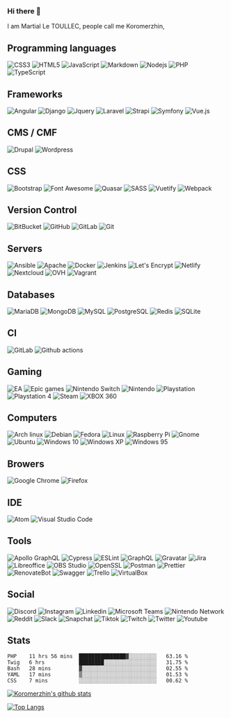 ### Hi there 👋

I am Martial Le TOULLEC, people call me Koromerzhin, 

## Programming languages

![CSS3](https://img.shields.io/badge/CSS3-1572B6?style=for-the-badge&logo=css3&logoColor=white)
![HTML5](https://img.shields.io/badge/HTML5-E34F26?style=for-the-badge&logo=html5&logoColor=white&logoColor=white)
![JavaScript](https://img.shields.io/badge/JavaScript-F7DF1E?style=for-the-badge&logo=javascript&logoColor=white)
![Markdown](https://img.shields.io/badge/Markdown-000000?&style=for-the-badge&logo=markdown&logoColor=white)
![Nodejs](https://img.shields.io/badge/Nodejs-339933?style=for-the-badge&logo=Node.js&logoColor=white)
![PHP](https://img.shields.io/badge/PHP-777BB4?style=for-the-badge&logo=php&logoColor=white)
![TypeScript](https://img.shields.io/badge/TypeScript-3178C6?style=for-the-badge&logo=typescript&logoColor=white)

## Frameworks

![Angular](https://img.shields.io/badge/Angular-DD0031?style=for-the-badge&logo=angular&logoColor=white)
![Django](https://img.shields.io/badge/Django-092E20?style=for-the-badge&logo=django&logoColor=white)
![Jquery](https://img.shields.io/badge/Jquery-FF2D20?style=for-the-badge&logo=jquery&logoColor=white)
![Laravel](https://img.shields.io/badge/Laravel-FF2D20?style=for-the-badge&logo=laravel&logoColor=white)
![Strapi](https://img.shields.io/badge/Strapi-2F2E8B?style=for-the-badge&logo=strapi&logoColor=white)
![Symfony](https://img.shields.io/badge/Symfony-000000?style=for-the-badge&logo=symfony&logoColor=white)
![Vue.js](https://img.shields.io/badge/Vuejs-4FC08D?style=for-the-badge&logo=vue.js&logoColor=white)

## CMS / CMF

![Drupal](https://img.shields.io/badge/Drupal-0678BE?style=for-the-badge&logo=drupal&logoColor=white)
![Wordpress](https://img.shields.io/badge/Wordpress-21759B?style=for-the-badge&logo=wordpress&logoColor=white)

## CSS

![Bootstrap](https://img.shields.io/badge/Bootstrap-7952B3?style=for-the-badge&logo=bootstrap&logoColor=white)
![Font Awesome](https://img.shields.io/badge/Font%20Awesome-339AF0?style=for-the-badge&logo=font-awesome&logoColor=white)
![Quasar](https://img.shields.io/badge/Quasar-1976D2?style=for-the-badge&logo=quasar&logoColor=white)
![SASS](https://img.shields.io/badge/SASS-black?style=for-the-badge&logo=sass&logoColor=white)
![Vuetify](https://img.shields.io/badge/Vuetify-1867C0?style=for-the-badge&logo=vuetify&logoColor=white)
![Webpack](https://img.shields.io/badge/Webpack-8DD6F9?style=for-the-badge&logo=webpack&logoColor=white)

## Version Control

![BitBucket](https://img.shields.io/badge/BitBucket-0052CC?style=for-the-badge&logo=bitbucket&logoColor=white)
![GitHub](https://img.shields.io/badge/GitHub-181717?style=for-the-badge&logo=github&logoColor=white)
![GitLab](https://img.shields.io/badge/GitLab-FCA121?style=for-the-badge&logo=gitlab&logoColor=white)
![Git](https://img.shields.io/badge/Git-F05032?style=for-the-badge&logo=git&logoColor=white)

## Servers

![Ansible](https://img.shields.io/badge/Ansible-EE0000?style=for-the-badge&logo=ansible&logoColor=white)
![Apache](https://img.shields.io/badge/Apache-D22128?style=for-the-badge&logo=apache&logoColor=white)
![Docker](https://img.shields.io/badge/Docker-2496ED?style=for-the-badge&logo=docker&logoColor=white)
![Jenkins](https://img.shields.io/badge/Jenkins-D24939?style=for-the-badge&logo=jenkins&logoColor=white)
![Let's Encrypt](https://img.shields.io/badge/Let%27s%20Encrypt-003A70?style=for-the-badge&logo=letsencrypt&logoColor=white)
![Netlify](https://img.shields.io/badge/Netlify-00C7B7?style=for-the-badge&logo=netlify&logoColor=white)
![Nextcloud](https://img.shields.io/badge/Nextcloud-0082C9?style=for-the-badge&logo=nextcloud&logoColor=white)
![OVH](https://img.shields.io/badge/OVH-123F6D?style=for-the-badge&logo=ovh&logoColor=white)
![Vagrant](https://img.shields.io/badge/Vagrant-1563FF?style=for-the-badge&logo=vagrant&logoColor=white)

## Databases

![MariaDB](https://img.shields.io/badge/MariaDB-003545?style=for-the-badge&logo=mariadb&logoColor=white)
![MongoDB](https://img.shields.io/badge/MongoDB-47A248?style=for-the-badge&logo=mongodb&logoColor=white)
![MySQL](https://img.shields.io/badge/MySQL-4479A1?style=for-the-badge&logo=mysql&logoColor=white)
![PostgreSQL](https://img.shields.io/badge/PostgreSQL-336791?style=for-the-badge&logo=postgresql&logoColor=white)
![Redis](https://img.shields.io/badge/Redis-DC382D?style=for-the-badge&logo=Redis&logoColor=white)
![SQLite](https://img.shields.io/badge/SQLite-003B57?style=for-the-badge&logo=sqlite&logoColor=white)

## CI

![GitLab](https://img.shields.io/badge/GitLab-181717?style=for-the-badge&logo=gitlab&logoColor=white)
![Github actions](https://img.shields.io/badge/Github%20actions-2088FF?style=for-the-badge&logo=github-actions&logoColor=white)

## Gaming

![EA](https://img.shields.io/badge/EA-black?style=for-the-badge&logo=ea&logoColor=white)
![Epic games](https://img.shields.io/badge/Epic%20games-313131?style=for-the-badge&logo=epic-games&logoColor=white)
![Nintendo Switch](https://img.shields.io/badge/Nintendo%20switch-E60012?style=for-the-badge&logo=nintendo-switch&logoColor=white)
![Nintendo](https://img.shields.io/badge/Nintendo-8F8F8F?style=for-the-badge&logo=nintendo&logoColor=white)
![Playstation](https://img.shields.io/badge/Playstation-003791?style=for-the-badge&logo=playstation&logoColor=white)
![Playstation 4](https://img.shields.io/badge/Playstation%204-003791?style=for-the-badge&logo=playstation-4&logoColor=white)
![Steam](https://img.shields.io/badge/Steam-000000?style=for-the-badge&logo=steam&logoColor=white)
![XBOX 360](https://img.shields.io/badge/XBOX%20360-107C10?style=for-the-badge&logo=xbox&logoColor=white)

## Computers

![Arch linux](https://img.shields.io/badge/Arch%20linux-7?style=for-the-badge&logo=arch-linux&logoColor=white)
![Debian](https://img.shields.io/badge/Debian-A81D33?style=for-the-badge&logo=debian&logoColor=white)
![Fedora](https://img.shields.io/badge/Fedora-294172?style=for-the-badge&logo=fedora&logoColor=white)
![Linux](https://img.shields.io/badge/Linux-FCC624?style=for-the-badge&logo=linux&logoColor=white)
![Raspberry Pi](https://img.shields.io/badge/Raspberry%20Pi-C51A4A?style=for-the-badge&logo=Raspberry-Pi&logoColor=white)
![Gnome](https://img.shields.io/badge/Gnome-4A86CF?style=for-the-badge&logo=gnome&logoColor=white)
![Ubuntu](https://img.shields.io/badge/Ubuntu-E95420?style=for-the-badge&logo=ubuntu&logoColor=white)
![Windows 10](https://img.shields.io/badge/Windows%2010-0078D6?style=for-the-badge&logo=windows&logoColor=white)
![Windows XP](https://img.shields.io/badge/Windows%20XP-003399?style=for-the-badge&logo=windows-xp&logoColor=white)
![Windows 95](https://img.shields.io/badge/Windows%2095-008080?style=for-the-badge&logo=windows-xp&logoColor=white)

## Browers

![Google Chrome](https://img.shields.io/badge/Google%20chrome-4285F4?style=for-the-badge&logo=google-chrome&logoColor=white)
![Firefox](https://img.shields.io/badge/Firefox-FF7139?style=for-the-badge&logo=firefox&logoColor=white)

## IDE

![Atom](https://img.shields.io/badge/Atom-66595C?style=for-the-badge&logo=atom&logoColor=white)
![Visual Studio Code](https://img.shields.io/badge/Visual%20Studio%20Code-007ACC?style=for-the-badge&logo=visual-studio-code&logoColor=white)

## Tools

![Apollo GraphQL](https://img.shields.io/badge/Apollo%20GraphQL-311C87?style=for-the-badge&logo=apollo-graphql&logoColor=white)
![Cypress](https://img.shields.io/badge/Cypress-17202C?style=for-the-badge&logo=cypress&logoColor=white)
![ESLint](https://img.shields.io/badge/ESLint-4B32C3?style=for-the-badge&logo=eslint&logoColor=white)
![GraphQL](https://img.shields.io/badge/GraphQL-E10098?style=for-the-badge&logo=graphql&logoColor=white)
![Gravatar](https://img.shields.io/badge/Gravatar-1E8CBE?style=for-the-badge&logo=gravatar&logoColor=white)
![Jira](https://img.shields.io/badge/Jira-0052CC?style=for-the-badge&logo=jira&logoColor=white)
![Libreoffice](https://img.shields.io/badge/Libreoffice-18A303?style=for-the-badge&logo=libreoffice&logoColor=white)
![OBS Studio](https://img.shields.io/badge/OBS%20Studio-302E31?style=for-the-badge&logo=obs-studio&logoColor=white)
![OpenSSL](https://img.shields.io/badge/OpenSSL-721412?style=for-the-badge&logo=openssl&logoColor=white)
![Postman](https://img.shields.io/badge/Postman-FF6C37?style=for-the-badge&logo=postman&logoColor=white)
![Prettier](https://img.shields.io/badge/Prettier-F7B93E?style=for-the-badge&logo=prettier&logoColor=white)
![RenovateBot](https://img.shields.io/badge/RenovateBot-1A1F6C?style=for-the-badge&logo=renovatebot&logoColor=white)
![Swagger](https://img.shields.io/badge/Swagger-85EA2D?style=for-the-badge&logo=swagger&logoColor=white)
![Trello](https://img.shields.io/badge/Trello-0079BF?style=for-the-badge&logo=trello&logoColor=white)
![VirtualBox](https://img.shields.io/badge/VirtualBox-183A61?style=for-the-badge&logo=virtualbox&logoColor=white)

## Social

![Discord](https://img.shields.io/badge/Discord-7289DA?style=for-the-badge&logo=discord&logoColor=white)
![Instagram](https://img.shields.io/badge/Instagram-E4405F?style=for-the-badge&logo=instagram&logoColor=white)
![Linkedin](https://img.shields.io/badge/Linkedin-0077B5?style=for-the-badge&logo=linkedin&logoColor=white)
![Microsoft Teams](https://img.shields.io/badge/Microsoft%20Teams-6264A7?style=for-the-badge&logo=microsoft-teams&logoColor=white)
![Nintendo Network](https://img.shields.io/badge/Nintendo%20Network-FF7D00?style=for-the-badge&logo=nintendo-network&logoColor=white)
![Reddit](https://img.shields.io/badge/Reddit-FF4500?style=for-the-badge&logo=reddit&logoColor=white)
![Slack](https://img.shields.io/badge/Slack-4A154B?style=for-the-badge&logo=slack&logoColor=white)
![Snapchat](https://img.shields.io/badge/Snapchat-FFFC00?style=for-the-badge&logo=snapchat&logoColor=black)
![Tiktok](https://img.shields.io/badge/Tiktok-000000?style=for-the-badge&logo=tiktok&logoColor=white)
![Twitch](https://img.shields.io/badge/Twitch-9146FF?style=for-the-badge&logo=twitch&logoColor=white)
![Twitter](https://img.shields.io/badge/Twitter-1DA1F2?style=for-the-badge&logo=twitter&logoColor=white)
![Youtube](https://img.shields.io/badge/Youtube-FF0000?style=for-the-badge&logo=youtube&logoColor=white)

## Stats

<!--START_SECTION:waka-->
```text
PHP    11 hrs 56 mins  ███████████████▓░░░░░░░░░   63.16 % 
Twig   6 hrs           ████████░░░░░░░░░░░░░░░░░   31.75 % 
Bash   28 mins         ▓░░░░░░░░░░░░░░░░░░░░░░░░   02.55 % 
YAML   17 mins         ▒░░░░░░░░░░░░░░░░░░░░░░░░   01.53 % 
CSS    7 mins          ░░░░░░░░░░░░░░░░░░░░░░░░░   00.62 % 
```
<!--END_SECTION:waka-->

[![Koromerzhin's github stats](https://github-readme-stats.vercel.app/api?username=koromerzhin&count_private=true&show_icons=true&theme=highcontrast&locale=fr)](https://github.com/anuraghazra/github-readme-stats)

[![Top Langs](https://github-readme-stats.vercel.app/api/top-langs/?username=koromerzhin&layout=compact&locale=fr)](https://github.com/anuraghazra/github-readme-stats)



<!--
**koromerzhin/koromerzhin** is a ✨ _special_ ✨ repository because its `README.md` (this file) appears on your GitHub profile.

Here are some ideas to get you started:

- 🔭 I’m currently working on ...
- 🌱 I’m currently learning ...
- 👯 I’m looking to collaborate on ...
- 🤔 I’m looking for help with ...
- 💬 Ask me about ...
- 📫 How to reach me: ...
- 😄 Pronouns: ...
- ⚡ Fun fact: ...
-->
